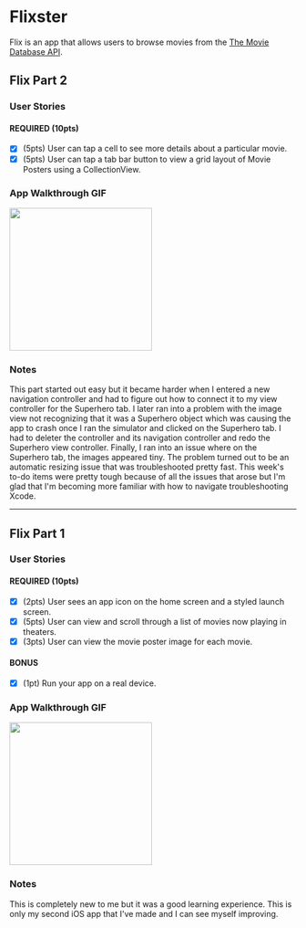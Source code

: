 # Flixster

Flix is an app that allows users to browse movies from the [The Movie Database API](http://docs.themoviedb.apiary.io/#).

## Flix Part 2

### User Stories

#### REQUIRED (10pts)
- [x] (5pts) User can tap a cell to see more details about a particular movie.
- [x] (5pts) User can tap a tab bar button to view a grid layout of Movie Posters using a CollectionView.

### App Walkthrough GIF
<img src="part2.gif" width=250><br>

### Notes
This part started out easy but it became harder when I entered a new navigation controller and had to figure out how to connect it to my view controller for the Superhero tab. I later ran into a problem with the image view not recognizing that it was a Superhero object which was causing the app to crash once I ran the simulator and clicked on the Superhero tab. I had to deleter the controller and its navigation controller and redo the Superhero view controller. Finally, I ran into an issue where on the Superhero tab, the images appeared tiny. The problem turned out to be an automatic resizing issue that was troubleshooted pretty fast. This week's to-do items were pretty tough because of all the issues that arose but I'm glad that I'm becoming more familiar with how to navigate troubleshooting Xcode.

---

## Flix Part 1

### User Stories

#### REQUIRED (10pts)
- [x] (2pts) User sees an app icon on the home screen and a styled launch screen.
- [x] (5pts) User can view and scroll through a list of movies now playing in theaters.
- [x] (3pts) User can view the movie poster image for each movie.

#### BONUS
- [x] (1pt) Run your app on a real device.

### App Walkthrough GIF
<img src="Flixster.gif" width=250><br>

### Notes
This is completely new to me but it was a good learning experience. This is only my second iOS app that I've made and I can see myself improving. 
